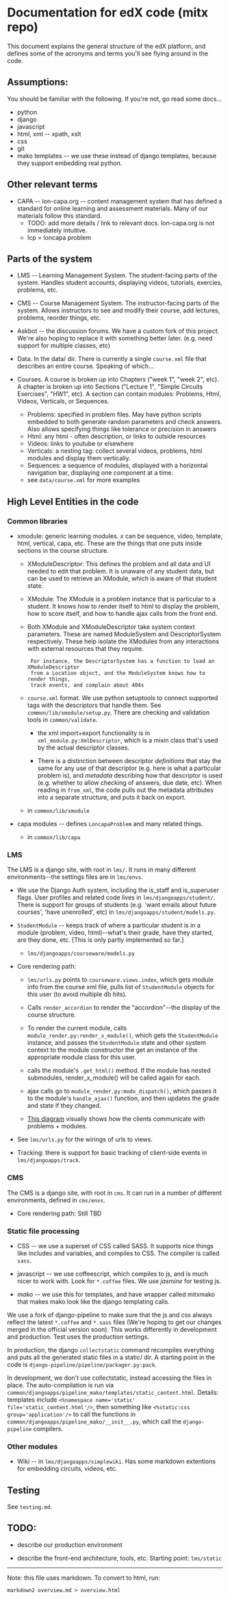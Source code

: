 # Documentation for edX code (mitx repo)

This document explains the general structure of the edX platform, and defines some of the acronyms and terms you'll see flying around in the code.

## Assumptions:

You should be familiar with the following.  If you're not, go read some docs...

 - python
 - django
 - javascript
 - html, xml -- xpath, xslt
 - css
 - git
 - mako templates -- we use these instead of django templates, because they support embedding real python.

## Other relevant terms

 - CAPA -- lon-capa.org -- content management system that has defined a standard for online learning and assessment materials.  Many of our materials follow this standard.
    - TODO: add more details / link to relevant docs.  lon-capa.org is not immediately intuitive.
    - lcp = loncapa problem


## Parts of the system

  - LMS -- Learning Management System.   The student-facing parts of the system.  Handles student accounts, displaying videos, tutorials, exercies, problems, etc.

  - CMS -- Course Management System.  The instructor-facing parts of the system.  Allows instructors to see and modify their course, add lectures, problems, reorder things, etc.

  - Askbot -- the discussion forums.  We have a custom fork of this project.  We're also hoping to replace it with something better later.  (e.g. need support for multiple classes, etc)

  - Data.  In the data/ dir.  There is currently a single `course.xml` file that describes an entire course.  Speaking of which...

  - Courses.  A course is broken up into Chapters ("week 1", "week 2", etc).  A chapter is broken up into Sections ("Lecture 1", "Simple Circuits Exercises", "HW1", etc).  A section can contain modules: Problems, Html, Videos, Verticals, or Sequences.
     - Problems: specified in problem files.  May have python scripts embedded to both generate random parameters and check answers.  Also allows specifying things like tolerance or precision in answers
     - Html: any html - often description, or links to outside resources
     - Videos: links to youtube or elsewhere
     - Verticals: a nesting tag: collect several videos, problems, html modules and display them vertically.
     - Sequences: a sequence of modules, displayed with a horizontal navigation bar, displaying one component at a time.
     - see `data/course.xml` for more examples


## High Level Entities in the code

### Common libraries

- xmodule: generic learning modules. *x* can be sequence, video, template, html,
           vertical, capa, etc.  These are the things that one puts inside sections
           in the course structure.

    - XModuleDescriptor: This defines the problem and all data and UI needed to edit
           that problem. It is unaware of any student data, but can be used to retrieve
           an XModule, which is aware of that student state.

    - XModule: The XModule is a problem instance that is particular to a student. It knows
           how to render itself to html to display the problem, how to score itself,
           and how to handle ajax calls from the front end.

    - Both XModule and XModuleDescriptor take system context parameters. These are named
           ModuleSystem and DescriptorSystem respectively. These help isolate the XModules
           from any interactions with external resources that they require.

           For instance, the DescriptorSystem has a function to load an XModuleDescriptor
           from a Location object, and the ModuleSystem knows how to render things,
           track events, and complain about 404s

    - `course.xml` format.  We use python setuptools to connect supported tags with the descriptors that handle them.  See `common/lib/xmodule/setup.py`.  There are checking and validation tools in `common/validate`.

         - the xml import+export functionality is in `xml_module.py:XmlDescriptor`, which is a mixin class that's used by the actual descriptor classes.

         - There is a distinction between descriptor _definitions_ that stay the same for any use of that descriptor (e.g. here is what a particular problem is), and _metadata_ describing how that descriptor is used (e.g. whether to allow checking of answers, due date, etc).  When reading in `from_xml`, the code pulls out the metadata attributes into a separate structure, and puts it back on export.

    - in `common/lib/xmodule`

- capa modules -- defines `LoncapaProblem` and many related things.
    - in `common/lib/capa`

### LMS

The LMS is a django site, with root in `lms/`.  It runs in many different environments--the settings files are in `lms/envs`.

- We use the Django Auth system, including the is_staff and is_superuser flags.  User profiles and related code lives in `lms/djangoapps/student/`.   There is support for groups of students (e.g. 'want emails about future courses', 'have unenrolled', etc) in `lms/djangoapps/student/models.py`.

- `StudentModule` -- keeps track of where a particular student is in a module (problem, video, html)--what's their grade, have they started, are they done, etc.  [This is only partly implemented so far.]
    - `lms/djangoapps/courseware/models.py`

- Core rendering path:
  - `lms/urls.py` points to `courseware.views.index`, which gets module info from the course xml file, pulls list of `StudentModule` objects for this user (to avoid multiple db hits).

  - Calls `render_accordion` to render the "accordion"--the display of the course structure.

  - To render the current module, calls `module_render.py:render_x_module()`, which gets the `StudentModule` instance, and passes the `StudentModule` state and other system context to the module constructor the get an instance of the appropriate module class for this user.

  - calls the module's `.get_html()` method.  If the module has nested submodules, render_x_module() will be called again for each.

  - ajax calls go to `module_render.py:modx_dispatch()`, which passes it to the module's `handle_ajax()` function, and then updates the grade and state if they changed.

  - [This diagram](https://github.com/MITx/mitx/wiki/MITx-Architecture) visually shows how the clients communicate with problems + modules.

- See `lms/urls.py` for the wirings of urls to views.

- Tracking: there is support for basic tracking of client-side events in `lms/djangoapps/track`.

### CMS

The CMS is a django site, with root in `cms`. It can run in a number of different
environments, defined in `cms/envs`.

- Core rendering path: Still TBD

### Static file processing

- CSS -- we use a superset of CSS called SASS.  It supports nice things like includes and variables, and compiles to CSS.  The compiler is called `sass`.

- javascript -- we use coffeescript, which compiles to js, and is much nicer to work with.  Look for `*.coffee` files.  We use _jasmine_ for testing js.

- _mako_  -- we use this for templates, and have wrapper called mitxmako that makes mako look like the django templating calls.

We use a fork of django-pipeline to make sure that the js and css always reflect the latest `*.coffee` and `*.sass` files (We're hoping to get our changes merged in the official version soon).  This works differently in development and production.  Test uses the production settings.

In production, the django `collectstatic` command recompiles everything and puts all the generated static files in a static/ dir.  A starting point in the code is `django-pipeline/pipeline/packager.py:pack`.

In development, we don't use collectstatic, instead accessing the files in place.  The auto-compilation is run via `common/djangoapps/pipeline_mako/templates/static_content.html`.  Details: templates include `<%namespace name='static' file='static_content.html'/>`, then something like `<%static:css group='application'/>` to call the functions in `common/djangoapps/pipeline_mako/__init__.py`, which call the `django-pipeline` compilers.

### Other modules

- Wiki -- in `lms/djangoapps/simplewiki`.  Has some markdown extentions for embedding circuits, videos, etc.


## Testing

See `testing.md`.

## TODO:

- describe our production environment

- describe the front-end architecture, tools, etc.  Starting point: `lms/static`

---
Note: this file uses markdown.  To convert to html, run:

    markdown2 overview.md > overview.html
